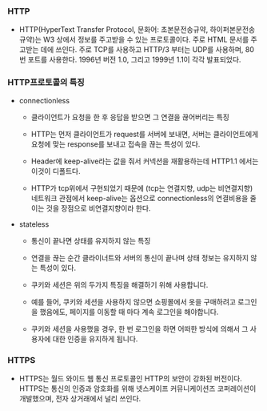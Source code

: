 ### HTTP
- HTTP(HyperText Transfer Protocol, 문화어: 초본문전송규약, 하이퍼본문전송규약)는 W3 상에서 정보를 주고받을 수 있는 프로토콜이다. 주로 HTML 문서를 주고받는 데에 쓰인다. 주로 TCP를 사용하고 HTTP/3 부터는 UDP를 사용하며, 80번 포트를 사용한다. 1996년 버전 1.0, 그리고 1999년 1.1이 각각 발표되었다.
### HTTP프로토콜의 특징
- connectionless
    - 클라이언트가 요청을 한 후 응답을 받으면 그 연결을 끊어버리는 특징

    - HTTP는 먼저 클라이언트가 request를 서버에 보내면, 서버는 클라이언트에게 요청에 맞는 response를 보내고 접속을 끊는 특성이 있다.

    - Header에 keep-alive라는 값을 줘서 커넥션을 재활용하는데 HTTP1.1 에서는 이것이 디폴트다.

    - HTTP가 tcp위에서 구현되었기 때문에 (tcp는 연결지향, udp는 비연결지향) 네트워크 관점에서 keep-alive는 옵션으로 connectionless의 연결비용을 줄이는 것을 장점으로 비연결지향이라 한다.

- stateless
    - 통신이 끝나면 상태를 유지하지 않는 특징

    - 연결을 끊는 순간 클라이너트와 서버의 통신이 끝나며 상태 정보는 유지하지 않는 특성이 있다.

    - 쿠키와 세션은 위의 두가지 특징을 해결하기 위해 사용합니다.

    - 예를 들어, 쿠키와 세션을 사용하지 않으면 쇼핑몰에서 옷을 구매하려고 로그인을 했음에도, 페이지를 이동할 때 마다 계속 로그인을 해야합니다.

    - 쿠키와 세션을 사용했을 경우, 한 번 로그인을 하면 어떠한 방식에 의해서 그 사용자에 대한 인증을 유지하게 됩니다.
### HTTPS
- HTTPS는 월드 와이드 웹 통신 프로토콜인 HTTP의 보안이 강화된 버전이다. HTTPS는 통신의 인증과 암호화를 위해 넷스케이프 커뮤니케이션즈 코퍼레이션이 개발했으며, 전자 상거래에서 널리 쓰인다.   